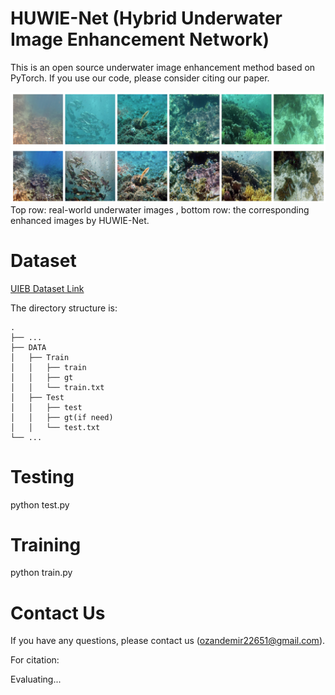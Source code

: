 # HUWIE-Net (Hybrid Underwater Image Enhancement Network)

This is an open source underwater image enhancement method based on PyTorch.
If you use our code, please consider citing our paper.

![](./im.png)
Top row: real-world underwater images , bottom row: the corresponding enhanced images by HUWIE-Net.

# Dataset

[UIEB Dataset Link](https://li-chongyi.github.io/proj_benchmark.html)

The directory structure is:

    .
    ├── ...
    ├── DATA
    │   ├── Train
    │   │   ├── train
    │   │   ├── gt
    │   │   └── train.txt
    │   ├── Test
    │   │   ├── test
    │   │   ├── gt(if need)
    │   │   └── test.txt
    └── ...
 

# Testing

python test.py

# Training

python train.py

# Contact Us

If you have any questions, please contact us (ozandemir22651@gmail.com).

For citation:

Evaluating...
